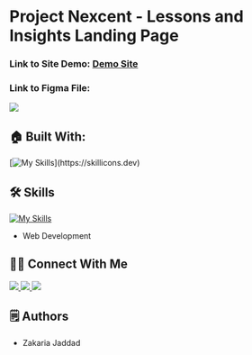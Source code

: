 # Project Nexcent - Lessons and Insights Landing Page

### Link to Site Demo: [Demo Site](https://zakaria-nexcent.vercel.app)

### Link to Figma File:

<p align="left">
  <a href="https://skillicons.dev">
    <a href="https://www.figma.com/file/Yzq14EpRfKfaWyCqIdnPLc/Responsive-Landing-Page-Design-%7C-Website-Home-Page-Design-%7C-Agency-Website-UI-Design-(Community)?type=design&node-id=0-1&t=CM2a2ZZQB9syyWZn-0">
      <img src="https://skillicons.dev/icons?i=figma" />
    </a>
  </a>
</p>

## 🏠 Built With:

[![My Skills](https://skillicons.dev/icons?i=figma,vscode,react,tailwind,)](https://skillicons.dev)

## 🛠 Skills

[![My Skills](https://skillicons.dev/icons?i=html,tailwind,js,react,figma)](https://skillicons.dev)

- Web Development

## 🙋‍♂️ Connect With Me

<p align="left">
  <a href="https://skillicons.dev">
    <a href="https://github.com/zakaria-jaddad">
      <img src="https://skillicons.dev/icons?i=github" />
    </a>
  </a>
   <a href="https://skillicons.dev">
    <a href="https://www.linkedin.com/in/zakaria-jaddad-4a59a3245/">
      <img src="https://skillicons.dev/icons?i=linkedin" />
    </a>
  </a>
  <a href="https://skillicons.dev">
    <a href="https://www.instagram.com/p/CZuGffaLrHf/">
      <img src="https://skillicons.dev/icons?i=instagram" />
    </a>
  </a>
</p>

## 🗒️ Authors

- Zakaria Jaddad
